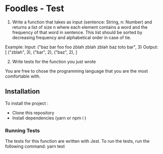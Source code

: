# Foodles - Test 

1) Write a function that takes as input (sentence: String, n: Number) 
and returns a list of size n where each element contains a word and the frequency of that word in sentence.
This list should be sorted by decreasing frequency and alphabetical order in case of tie.

Example: 
Input: ("baz bar foo foo zblah zblah zblah baz toto bar", 3)
Output: 
[
   ("zblah", 3),
   ("bar", 2),
   ("baz", 2),
]

2) Write tests for the function you just wrote

You are free to chose the programming language that you are the most comfortable with.
## Installation 
To install the project :
- Clone this repository
- Install dependencies (yarn or npm i )

### Running Tests 
The tests for this function are written with Jest. To run the tests, run the following command: 
 yarn test 